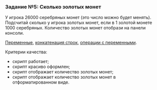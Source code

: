 ### Задание №5: Сколько золотых монет

У игрока 26000 серебряных монет (это число можно будет менять). Подсчитай сколько у игрока золотых монет, если в 1 золотой монете 1000 серебряных. Количество золотых монет отобрази на панели консоли.

[Переменные](https://github.com/UniumGames/Lessons/tree/master/09#Переменные), [конкатенация строк](https://github.com/UniumGames/Lessons/tree/master/09#Конкатенация-строк), [операции с переменными](https://github.com/UniumGames/Lessons/tree/master/09#Операции-с-переменными).

Критерии качества:

- скрипт работает;
- скрипт красиво оформлен;
- скрипт отображает количество золотых монет;
- скрипт отображает количество золотых монет в отформатированном виде.
